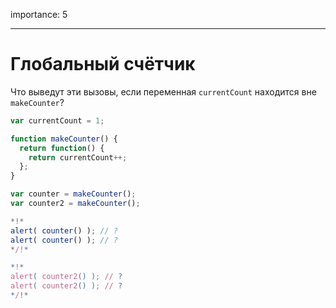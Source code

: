 importance: 5

---

# Глобальный счётчик

Что выведут эти вызовы, если переменная `currentCount` находится вне `makeCounter`?

```js
var currentCount = 1;

function makeCounter() {
  return function() {
    return currentCount++;
  };
}

var counter = makeCounter();
var counter2 = makeCounter();

*!*
alert( counter() ); // ?
alert( counter() ); // ?
*/!*

*!*
alert( counter2() ); // ?
alert( counter2() ); // ?
*/!*
```

